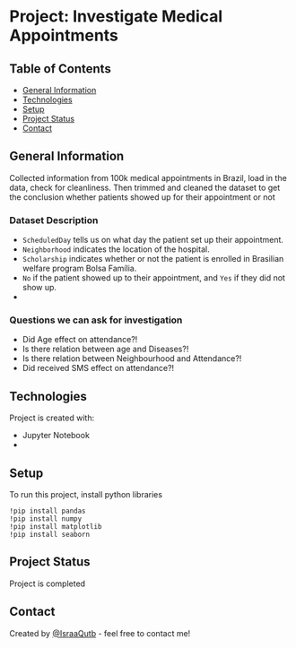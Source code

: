 # Project: Investigate Medical Appointments
## Table of Contents
* [General Information](#generalinformation)
* [Technologies](#technologies)
* [Setup](#setup)
* [Project Status](#project-status)
* [Contact](#contact)

<a id='generalinformation'></a>
## General Information 
Collected information from 100k medical appointments in Brazil, load in the data, check for cleanliness. Then trimmed and cleaned the dataset to get the conclusion whether patients showed up for their appointment or not

### Dataset Description
 * `ScheduledDay` tells us on what day the patient set up their appointment.
 * `Neighborhood` indicates the location of the hospital.
 * `Scholarship` indicates whether or not the patient is enrolled in Brasilian welfare program Bolsa Família.
 * `No` if the patient showed up to their appointment, and `Yes` if they did not show up.
 * 
### Questions we can ask for investigation
* Did Age effect on attendance?!
* Is there relation between age and Diseases?!
* Is there relation between Neighbourhood and Attendance?!
* Did received SMS effect on attendance?!

<a id='technologies'></a>
## Technologies
Project is created with:
* Jupyter Notebook
* 
<a id='setup'></a>
## Setup
To run this project, install python libraries 

```
!pip install pandas 
!pip install numpy 
!pip install matplotlib 
!pip install seaborn 

```
<a id='project-status'></a>
## Project Status
Project is completed 

<a id='generalinformation'></a>
## Contact
Created by [@IsraaQutb](https://github.com/IsraaQutb) - feel free to contact me!

